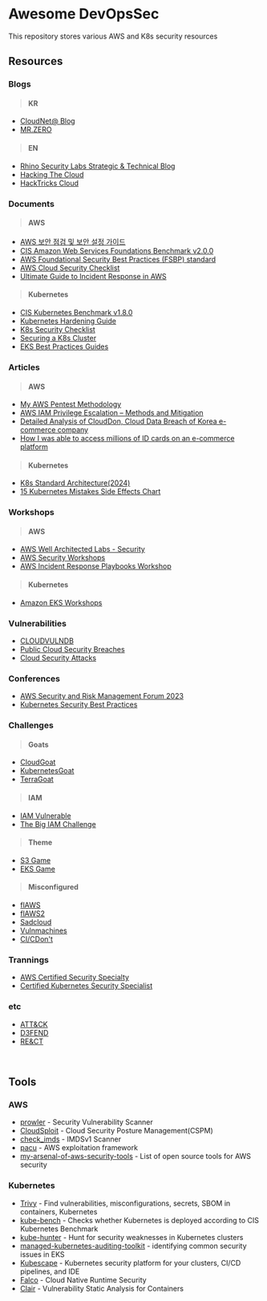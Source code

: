 # Awesome DevOpsSec

This repository stores various AWS and K8s security resources

## Resources

### Blogs
> #### KR
- [CloudNet@ Blog](https://gasidaseo.notion.site/gasidaseo/CloudNet-Blog-c9dfa44a27ff431dafdd2edacc8a1863)
- [MR.ZERO](https://mr-zero.tistory.com/)
> #### EN
- [Rhino Security Labs Strategic & Technical Blog](https://rhinosecuritylabs.com/blog/?category=aws,cloud-security)
- [Hacking The Cloud](https://hackingthe.cloud/)
- [HackTricks Cloud](https://cloud.hacktricks.xyz/pentesting-cloud/aws-security)

### Documents
> #### AWS
- [AWS 보안 점검 및 보안 설정 가이드](https://rogue-gouda-f87.notion.site/AWS-de0b5749d03b464ea2e555cba3974d0b)
- [CIS Amazon Web Services Foundations Benchmark v2.0.0](https://downloads.cisecurity.org/#/)
- [AWS Foundational Security Best Practices (FSBP) standard](https://docs.aws.amazon.com/securityhub/latest/userguide/fsbp-standard.html?fbclid=IwAR1G_Me8JWLdln5QdCbtOobzLkbG5pNtZX3RhkxXWynZa6ZIMsadtE5ZkWc_aem_th_AcNTJ4ku8j1NdTdF8W3tjUKcBGe0vWbKvIQNV3ibO00ezQaBCG8PyGYu5Tf35q8mt1s)
- [AWS Cloud Security Checklist](https://securitycipher.com/aws-security-checklist/)
- [Ultimate Guide to Incident Response in AWS](https://14518100.fs1.hubspotusercontent-na1.net/hubfs/14518100/Playbooks/Playbook_Ultimate%20Guide%20to%20Incident%20Response%20in%20AWS.pdf)
> #### Kubernetes
- [CIS Kubernetes Benchmark v1.8.0](https://downloads.cisecurity.org/#/)
- [Kubernetes Hardening Guide](https://media.defense.gov/2022/Aug/29/2003066362/-1/-1/0/CTR_KUBERNETES_HARDENING_GUIDANCE_1.2_20220829.PDF)
- [K8s Security Checklist](https://kubernetes.io/docs/concepts/security/security-checklist/)
- [Securing a K8s Cluster](https://kubernetes.io/docs/tasks/administer-cluster/securing-a-cluster/)
- [EKS Best Practices Guides](https://aws.github.io/aws-eks-best-practices/)

### Articles
> #### AWS
- [My AWS Pentest Methodology](https://medium.com/@MorattiSec/my-aws-pentest-methodology-14c333b7fb58)
- [AWS IAM Privilege Escalation – Methods and Mitigation](https://rhinosecuritylabs.com/aws/aws-privilege-escalation-methods-mitigation/)
- [Detailed Analysis of CloudDon, Cloud Data Breach of Korea e-commerce company](https://medium.com/s2wblog/detailed-analysis-of-clouddon-cloud-data-breach-of-korea-e-commerce-company-948c3a5df90d)
- [How I was able to access millions of ID cards on an e-commerce platform](https://sanggiero.com/posts/how-i-was-able-to-access-millions-id-cards-e-commerce/)
> #### Kubernetes
- [K8s Standard Architecture(2024)](https://github.com/sysnet4admin/_Book_k8sInfra/blob/main/docs/k8s-stnd-arch/2024/2024-k8s-stnd-arch.pdf)
- [15 Kubernetes Mistakes Side Effects Chart](https://media.licdn.com/dms/image/D5622AQE16FqhBpZuVw/feedshare-shrink_2048_1536/0/1704266850434?e=1707350400&v=beta&t=3SBZbfjb-POP5Rd68LZjmabkPnwG1VPy2I4aTmH7sEo)

### Workshops
> #### AWS
- [AWS Well Architected Labs - Security](https://wellarchitectedlabs.com/security/)
- [AWS Security Workshops](https://awssecworkshops.com/)
- [AWS Incident Response Playbooks Workshop](https://catalog.us-east-1.prod.workshops.aws/workshops/43742d64-6a5e-45ea-9339-cbb3fb26944e/en-US)
> #### Kubernetes
- [Amazon EKS Workshops](https://awskrug.github.io/eks-workshop/)

### Vulnerabilities
- [CLOUDVULNDB](https://www.cloudvulndb.org/)
- [Public Cloud Security Breaches](https://www.breaches.cloud/)
- [Cloud Security Attacks](https://github.com/CyberSecurityUP/Cloud-Security-Attacks?tab=readme-ov-file)

### Conferences
- [AWS Security and Risk Management Forum 2023](https://www.awssecevents.com/ondemandtracks/)
- [Kubernetes Security Best Practices](https://www.youtube.com/watch?v=wqsUfvRyYpw&t=123s&ab_channel=CNCF%5BCloudNativeComputingFoundation%5D)

### Challenges
> #### Goats
- [CloudGoat](https://github.com/RhinoSecurityLabs/cloudgoat)
- [KubernetesGoat](https://github.com/madhuakula/kubernetes-goat)
- [TerraGoat](https://github.com/bridgecrewio/terragoat)
> #### IAM
- [IAM Vulnerable](https://github.com/BishopFox/iam-vulnerable)
- [The Big IAM Challenge](https://bigiamchallenge.com/challenge/1)
> #### Theme
- [S3 Game](http://s3game-level1.s3-website.us-east-2.amazonaws.com/level1.html)
- [EKS Game](https://eksclustergames.com/)
> #### Misconfigured
- [flAWS](http://flaws.cloud/)
- [flAWS2](http://flaws2.cloud/)
- [Sadcloud](https://github.com/nccgroup/sadcloud)
- [Vulnmachines](https://www.vulnmachines.com/index.php)
- [CI/CDon't](https://hackingthe.cloud/aws/capture_the_flag/cicdont/)

### Trannings
- [AWS Certified Security Specialty](https://www.udemy.com/course/ultimate-aws-certified-security-specialty/)
- [Certified Kubernetes Security Specialist](https://www.udemy.com/course/certified-kubernetes-security-specialist/)

### etc
- [ATT&CK](https://attack.mitre.org/#)
- [D3FEND](https://d3fend.mitre.org/)
- [RE&CT](https://atc-project.github.io/atc-react/)
<br>

## Tools
### AWS
- [prowler](https://github.com/prowler-cloud/prowler) - Security Vulnerability Scanner
- [CloudSploit](https://github.com/aquasecurity/cloudsploit) - Cloud Security Posture Management(CSPM) 
- [check_imds](https://github.com/zer0-kr/SecOpsTools/blob/main/aws/check_imds.py) - IMDSv1 Scanner
- [pacu](https://github.com/RhinoSecurityLabs/pacu) - AWS exploitation framework
- [my-arsenal-of-aws-security-tools](https://github.com/toniblyx/my-arsenal-of-aws-security-tools) - List of open source tools for AWS security

### Kubernetes
- [Trivy](https://github.com/aquasecurity/trivy) - Find vulnerabilities, misconfigurations, secrets, SBOM in containers, Kubernetes
- [kube-bench](https://github.com/aquasecurity/kube-bench) - Checks whether Kubernetes is deployed according to CIS Kubernetes Benchmark 
- [kube-hunter](https://github.com/aquasecurity/kube-hunter) - Hunt for security weaknesses in Kubernetes clusters
- [managed-kubernetes-auditing-toolkit](https://github.com/DataDog/managed-kubernetes-auditing-toolkit) - identifying common security issues in EKS
- [Kubescape](https://github.com/kubescape/kubescape) - Kubernetes security platform for your clusters, CI/CD pipelines, and IDE
- [Falco](https://github.com/falcosecurity/falco) - Cloud Native Runtime Security
- [Clair](https://github.com/quay/clair) - Vulnerability Static Analysis for Containers

